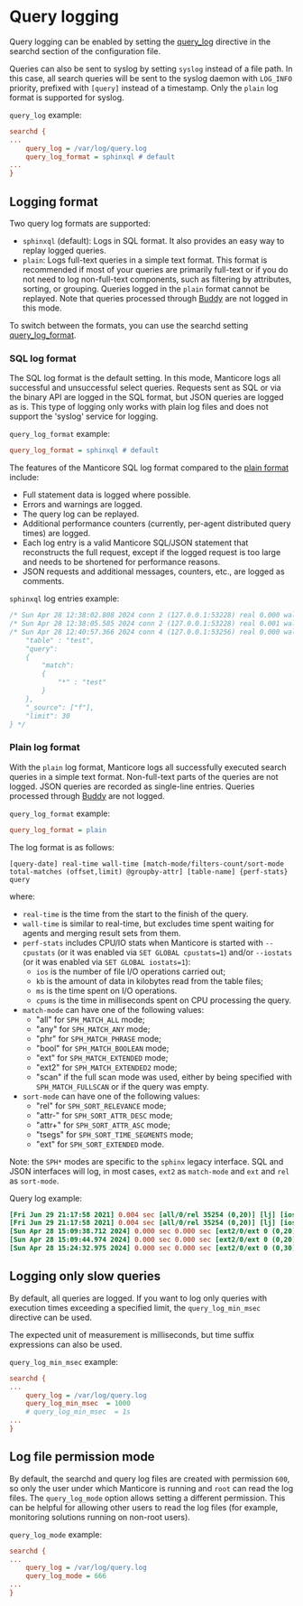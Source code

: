 # Query logging

<!-- example query_logging -->
Query logging can be enabled by setting the [query_log](../Server_settings/Searchd.md#query_log) directive in the searchd section of the configuration file.

Queries can also be sent to syslog by setting `syslog` instead of a file path. In this case, all search queries will be sent to the syslog daemon with `LOG_INFO` priority, prefixed with `[query]` instead of a timestamp. Only the `plain` log format is supported for syslog.

<!-- intro -->
`query_log` example:
<!-- request Config -->
```ini
searchd {
...
    query_log = /var/log/query.log
    query_log_format = sphinxql # default
...
}
```
<!-- end -->


## Logging format

Two query log formats are supported:
* `sphinxql` (default): Logs in SQL format. It also provides an easy way to replay logged queries.
* `plain`: Logs full-text queries in a simple text format. This format is recommended if most of your queries are primarily full-text or if you do not need to log non-full-text components, such as filtering by attributes, sorting, or grouping. Queries logged in the `plain` format cannot be replayed. Note that queries processed through [Buddy](../Installation/Manticore_Buddy.md) are not logged in this mode.

To switch between the formats, you can use the searchd setting [query_log_format](../Server_settings/Searchd.md#query_log_format).

### SQL log format

<!-- example sphixql_log -->
The SQL log format is the default setting. In this mode, Manticore logs all successful and unsuccessful select queries. Requests sent as SQL or via the binary API are logged in the SQL format, but JSON queries are logged as is. This type of logging only works with plain log files and does not support the 'syslog' service for logging.

<!-- intro -->
`query_log_format` example:
<!-- request Config -->
```ini
query_log_format = sphinxql # default
```

<!-- end -->

<!-- example sphixql_log2 -->
The features of the Manticore SQL log format compared to the [plain format](../Logging/Query_logging.md#Plain-log-format) include:
* Full statement data is logged where possible.
* Errors and warnings are logged.
* The query log can be replayed.
* Additional performance counters (currently, per-agent distributed query times) are logged.
* Each log entry is a valid Manticore SQL/JSON statement that reconstructs the full request, except if the logged request is too large and needs to be shortened for performance reasons.
* JSON requests and additional messages, counters, etc., are logged as comments.

<!-- intro -->
`sphinxql` log entries example:
<!-- request Example -->
```sql
/* Sun Apr 28 12:38:02.808 2024 conn 2 (127.0.0.1:53228) real 0.000 wall 0.000 found 0 */ SELECT * FROM test WHERE MATCH('test') OPTION ranker=proximity;
/* Sun Apr 28 12:38:05.585 2024 conn 2 (127.0.0.1:53228) real 0.001 wall 0.001 found 0 */ SELECT * FROM test WHERE MATCH('test') GROUP BY channel_id OPTION ranker=proximity;
/* Sun Apr 28 12:40:57.366 2024 conn 4 (127.0.0.1:53256) real 0.000 wall 0.000 found 0 */  /*{
    "table" : "test",
    "query":
    {
        "match":
        {
            "*" : "test"
        }
    },
    "_source": ["f"],
    "limit": 30
} */
```
<!-- end -->

### Plain log format

<!-- example plain_log -->
With the `plain` log format, Manticore logs all successfully executed search queries in a simple text format. Non-full-text parts of the queries are not logged. JSON queries are recorded as single-line entries. Queries processed through [Buddy](../Installation/Manticore_Buddy.md) are not logged.

<!-- intro -->
`query_log_format` example:
<!-- request Config -->
```ini
query_log_format = plain
```
<!-- end -->

<!-- example plain_log2 -->
The log format is as follows:

```
[query-date] real-time wall-time [match-mode/filters-count/sort-mode total-matches (offset,limit) @groupby-attr] [table-name] {perf-stats} query
```

where:
* `real-time` is the time from the start to the finish of the query.
* `wall-time` is similar to real-time, but excludes time spent waiting for agents and merging result sets from them.
* `perf-stats` includes CPU/IO stats when Manticore is started with `--cpustats` (or it was enabled via `SET GLOBAL cpustats=1`) and/or `--iostats` (or it was enabled via `SET GLOBAL iostats=1`):
  - `ios` is the number of file I/O operations carried out;
  - `kb` is the amount of data in kilobytes read from the table files;
  - `ms` is the time spent on I/O operations.
  - `cpums` is the time in milliseconds spent on CPU processing the query.
* `match-mode` can have one of the following values:
  - "all" for `SPH_MATCH_ALL` mode;
  - "any" for `SPH_MATCH_ANY` mode;
  - "phr" for `SPH_MATCH_PHRASE` mode;
  - "bool" for `SPH_MATCH_BOOLEAN` mode;
  - "ext" for `SPH_MATCH_EXTENDED` mode;
  - "ext2" for `SPH_MATCH_EXTENDED2` mode;
  - "scan" if the full scan mode was used, either by being specified with `SPH_MATCH_FULLSCAN` or if the query was empty.
* `sort-mode` can have one of the following values:
  - "rel" for `SPH_SORT_RELEVANCE` mode;
  - "attr-" for `SPH_SORT_ATTR_DESC` mode;
  - "attr+" for `SPH_SORT_ATTR_ASC` mode;
  - "tsegs" for `SPH_SORT_TIME_SEGMENTS` mode;
  - "ext" for `SPH_SORT_EXTENDED` mode.

Note: the `SPH*` modes are specific to the `sphinx` legacy interface. SQL and JSON interfaces will log, in most cases, `ext2` as `match-mode` and `ext` and `rel` as `sort-mode`.

<!-- intro -->
Query log example:
<!-- request Example -->
```ini
[Fri Jun 29 21:17:58 2021] 0.004 sec [all/0/rel 35254 (0,20)] [lj] [ios=6 kb=111.1 ms=0.5] test
[Fri Jun 29 21:17:58 2021] 0.004 sec [all/0/rel 35254 (0,20)] [lj] [ios=6 kb=111.1 ms=0.5 cpums=0.3] test
[Sun Apr 28 15:09:38.712 2024] 0.000 sec 0.000 sec [ext2/0/ext 0 (0,20)] [test] test
[Sun Apr 28 15:09:44.974 2024] 0.000 sec 0.000 sec [ext2/0/ext 0 (0,20) @channel_id] [test] test
[Sun Apr 28 15:24:32.975 2024] 0.000 sec 0.000 sec [ext2/0/ext 0 (0,30)] [test] {     "table" : "test",     "query":     {         "match":         {             "*" : "test"         }     },     "_source": ["f"],     "limit": 30 }
```

<!-- end -->

## Logging only slow queries

<!-- example query_log_min_msec -->
By default, all queries are logged. If you want to log only queries with execution times exceeding a specified limit, the `query_log_min_msec` directive can be used.

The expected unit of measurement is milliseconds, but time suffix expressions can also be used.

<!-- intro -->
`query_log_min_msec` example:
<!-- request Config -->
```ini
searchd {
...
    query_log = /var/log/query.log
    query_log_min_msec  = 1000
    # query_log_min_msec  = 1s
...
}
```

<!-- end -->

## Log file permission mode

<!-- Example query_log_mode -->
By default, the searchd and query log files are created with permission `600`, so only the user under which Manticore is running and `root` can read the log files. The `query_log_mode` option allows setting a different permission. This can be helpful for allowing other users to read the log files (for example, monitoring solutions running on non-root users).

<!-- intro -->
`query_log_mode` example:
<!-- request Config -->
```ini
searchd {
...
    query_log = /var/log/query.log
    query_log_mode = 666
...
}
```
<!-- end -->
<!-- proofread -->

